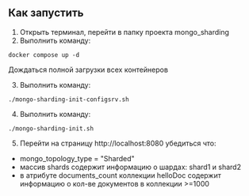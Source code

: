 ## Как запустить

1. Открыть терминал, перейти в папку проекта mongo_sharding
2. Выполнить команду:

```shell
docker compose up -d
```

Дождаться полной загрузки всех контейнеров

3. Выполнить команду:
```shell
./mongo-sharding-init-configsrv.sh
```

4. Выполнить команду:
```shell
./mongo-sharding-init.sh
```

5. Перейти на страницу http://localhost:8080 убедиться что:
- mongo_topology_type = "Sharded"
- массив shards содержит информацию о шардах: shard1 и shard2
- в атрибуте documents_count коллекции helloDoc содержит информацию о кол-ве документов в коллекции >=1000